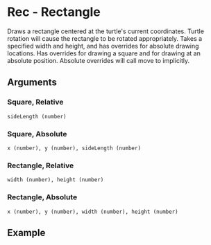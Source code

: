 # Rec - Rectangle

Draws a rectangle centered at the turtle's current coordinates. Turtle rotation will cause the rectangle to be rotated appropriately. Takes a specified width and height, and has overrides for absolute drawing locations. Has overrides for drawing a square and for drawing at an absolute position. Absolute overrides will call move to implicitly.

## Arguments

### Square, Relative

```sideLength (number)```

### Square, Absolute

```x (number), y (number), sideLength (number)```

### Rectangle, Relative

```width (number), height (number)```

### Rectangle, Absolute

```x (number), y (number), width (number), height (number)```

## Example

<editor :code='`
Rectangle Example
by Milo Jacobs and John Graphics\n
rec 30 50.
`' 
:code-wordier="`
Rectangle Example
by Milo Jacobs and John Graphics\n
Draw a rectangle around my thirty fifty dollar bills!
`"
output-method='canvas'></editor>